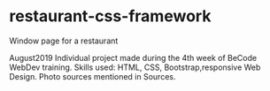 # restaurant-css-framework
Window page for a restaurant

August2019
Individual project made during the 4th week of BeCode WebDev training.
Skills used: HTML, CSS, Bootstrap,responsive Web Design.
Photo sources mentioned in Sources.
